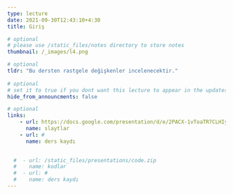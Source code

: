 ```yaml
---
type: lecture
date: 2021-09-30T12:43:10+4:30 
title: Giriş

# optional
# please use /static_files/notes directory to store notes
thumbnail: /_images/l4.png

# optional
tldr: "Bu dersten rastgele değişkenler incelenecektir."
  
# optional
# set it to true if you dont want this lecture to appear in the updates section
hide_from_announcments: false

# optional
links:
    - url: https://docs.google.com/presentation/d/e/2PACX-1vToaTR7CLHIyf-y9s50jiakN7vH3VmCdBARQtO2yPy1CnosL6uoLM_lATQKiczkHJi1Woqe7d10qJiR/pub?start=false&loop=false&delayms=60000
      name: slaytlar
    - url: #
      name: ders kaydı
    

  #  - url: /static_files/presentations/code.zip
  #    name: kodlar
  #  - url: #
  #    name: ders kaydı
---
```

<!-- Other additional contents using markdown -->
<!--
**Suggested Readings:**
- [Readings 1](http://example.com)
- [Readings 2](http://example.com)
-->
